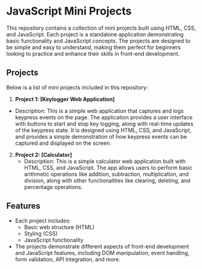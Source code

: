 # JavaScript Mini Projects

This repository contains a collection of mini projects built using HTML, CSS, and JavaScript. Each project is a standalone application demonstrating basic functionality and JavaScript concepts. The projects are designed to be simple and easy to understand, making them perfect for beginners looking to practice and enhance their skills in front-end development.

## Projects

Below is a list of mini projects included in this repository:

1. **Project 1: [Keylogger Web Application]**
- Description: This is a simple web application that captures and logs keypress events on the page. The application provides a user interface with buttons to start and stop key logging, along with real-time updates of the keypress state. It is designed using HTML, CSS, and JavaScript, and provides a simple demonstration of how keypress events can be captured and displayed on the screen.

2. **Project 2: [Calculator]**
   - Description: This is a simple calculator web application built with HTML, CSS, and JavaScript. The app allows users to perform basic arithmetic operations like addition, subtraction, multiplication, and division, along with other functionalities like clearing, deleting, and percentage operations.

## Features
- Each project includes:
  - Basic web structure (HTML)
  - Styling (CSS)
  - JavaScript functionality
- The projects demonstrate different aspects of front-end development and JavaScript features, including DOM manipulation, event handling, form validation, API integration, and more.
